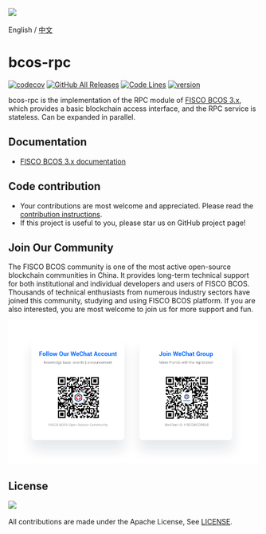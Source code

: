 ![](https://github.com/FISCO-BCOS/FISCO-BCOS/raw/master/docs/images/FISCO_BCOS_Logo.svg?sanitize=true)

English / [中文](doc/README_CN.md)
# bcos-rpc

[![codecov](https://codecov.io/gh/FISCO-BCOS/bcos-rpc/branch/master/graph/badge.svg)](https://codecov.io/gh/FISCO-BCOS/bcos-rpc)
[![GitHub All Releases](https://img.shields.io/github/downloads/FISCO-BCOS/bcos-rpc/total.svg)](https://github.com/FISCO-BCOS/bcos-rpc)
[![Code Lines](https://tokei.rs/b1/github/FISCO-BCOS/bcos-rpc?category=code)](https://github.com/FISCO-BCOS/bcos-rpc)
[![version](https://img.shields.io/github/tag/FISCO-BCOS/bcos-rpc.svg)](https://github.com/FISCO-BCOS/bcos-rpc/releases/latest)


bcos-rpc is the implementation of the RPC module of [FISCO BCOS 3.x](https://github.com/FISCO-BCOS/FISCO-BCOS), which provides a basic blockchain access interface, and the RPC service is stateless. Can be expanded in parallel.

## Documentation

- [FISCO BCOS 3.x documentation](https://fisco-bcos-doc.readthedocs.io/)

## Code contribution

- Your contributions are most welcome and appreciated. Please read the [contribution instructions](https://mp.weixin.qq.com/s/_w_auH8X4SQQWO3lhfNrbQ).
- If this project is useful to you, please star us on GitHub project page!

## Join Our Community

The FISCO BCOS community is one of the most active open-source blockchain communities in China. It provides long-term technical support for both institutional and individual developers and users of FISCO BCOS. Thousands of technical enthusiasts from numerous industry sectors have joined this community, studying and using FISCO BCOS platform. If you are also interested, you are most welcome to join us for more support and fun.

![](https://raw.githubusercontent.com/FISCO-BCOS/LargeFiles/master/images/QR_image_en.png)

## License

[![](https://img.shields.io/github/license/FISCO-BCOS/bcos-rpc.svg)](./LICENSE)

All contributions are made under the Apache License, See [LICENSE](./LICENSE).